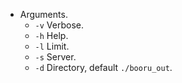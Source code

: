  - Arguments.
   - `-v` Verbose.
   - `-h` Help.
   - `-l` Limit.
   - `-s` Server.
   - `-d` Directory, default `./booru_out`.